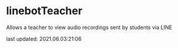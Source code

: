 # linebotTeacher

Allows a teacher to view audio recordings sent by students via LINE

last updated: 2021.06.03:21:06